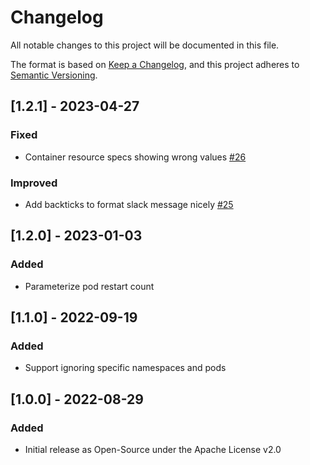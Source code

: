 # Changelog
All notable changes to this project will be documented in this file.

The format is based on [Keep a Changelog](https://keepachangelog.com/en/1.0.0/),
and this project adheres to [Semantic Versioning](https://semver.org/spec/v2.0.0.html).

## [1.2.1] - 2023-04-27
### Fixed
- Container resource specs showing wrong values [#26](https://github.com/airwallex/k8s-pod-restart-info-collector/issues/26)

### Improved
- Add backticks to format slack message nicely [#25](https://github.com/airwallex/k8s-pod-restart-info-collector/issues/25)

## [1.2.0] - 2023-01-03
### Added
- Parameterize pod restart count

## [1.1.0] - 2022-09-19
### Added
- Support ignoring specific namespaces and pods 

## [1.0.0] - 2022-08-29
### Added
- Initial release as Open-Source under the Apache License v2.0
